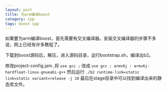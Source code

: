 ```yaml
---
layout: post
title: 为arm编译boost
category: cpp
tags: boost cpp
---
```


如果要为arm编译boost，首先需要有交叉编译器。安装交叉编译器的步骤不多说，网上已经有许多教程了。

下载到boost源码后，解压，进入源码目录，运行bootstrap.sh，编译出b2。

修改project-config.jam ,将
` use gcc ; `
改成
` use gcc : armv6j : armv6j-hardfloat-linux-gnueabi-g++ `
然后运行 
`./b2 runtime-link=static link=static variant=release -j 10`
最后在stage目录中可以找到编译出来的静态库文件。
